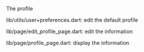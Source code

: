 The profile

lib/utils/user+preferences.dart: edit the default profile

lib/page/edit_profile_page.dart: edit the information

lib/page/profile_page.dart: display the information